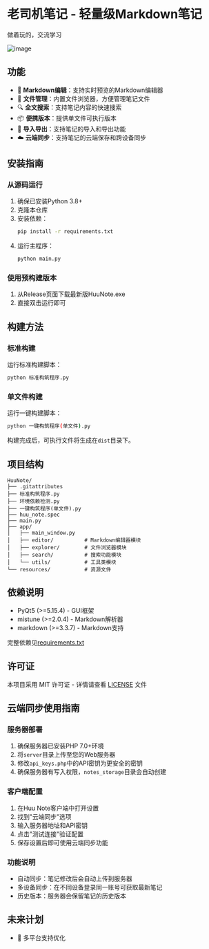 # 老司机笔记 - 轻量级Markdown笔记

做着玩的，交流学习

![image](https://github.com/user-attachments/assets/d854a4c5-08b1-4b78-87f6-f3c5b7afabef)


## 功能

- 📝 **Markdown编辑**：支持实时预览的Markdown编辑器
- 📂 **文件管理**：内置文件浏览器，方便管理笔记文件
- 🔍 **全文搜索**：支持笔记内容的快速搜索
- 📦 **便携版本**：提供单文件可执行版本
- 🔄 **导入导出**：支持笔记的导入和导出功能
- ☁️ **云端同步**：支持笔记的云端保存和跨设备同步

## 安装指南

### 从源码运行

1. 确保已安装Python 3.8+
2. 克隆本仓库
3. 安装依赖：
   ```bash
   pip install -r requirements.txt
   ```
4. 运行主程序：
   ```bash
   python main.py
   ```

### 使用预构建版本

1. 从Release页面下载最新版HuuNote.exe
2. 直接双击运行即可

## 构建方法

### 标准构建

运行标准构建脚本：
```bash
python 标准构筑程序.py
```

### 单文件构建

运行一键构建脚本：
```bash
python 一键构筑程序(单文件).py
```

构建完成后，可执行文件将生成在`dist`目录下。

## 项目结构

```
HuuNote/
├── .gitattributes
├── 标准构筑程序.py
├── 环境依赖检测.py
├── 一键构筑程序(单文件).py
├── huu_note.spec
├── main.py
├── app/
│   ├── main_window.py
│   ├── editor/          # Markdown编辑器模块
│   ├── explorer/        # 文件浏览器模块
│   ├── search/          # 搜索功能模块
│   └── utils/           # 工具类模块
└── resources/           # 资源文件
```

## 依赖说明

- PyQt5 (>=5.15.4) - GUI框架
- mistune (>=2.0.4) - Markdown解析器
- markdown (>=3.3.7) - Markdown支持

完整依赖见[requirements.txt](requirements.txt)

## 许可证

本项目采用 MIT 许可证 - 详情请查看 [LICENSE](LICENSE) 文件

## 云端同步使用指南

### 服务器部署
1. 确保服务器已安装PHP 7.0+环境
2. 将`server`目录上传至您的Web服务器
3. 修改`api_keys.php`中的API密钥为更安全的密钥
4. 确保服务器有写入权限，`notes_storage`目录会自动创建

### 客户端配置
1. 在Huu Note客户端中打开设置
2. 找到"云端同步"选项
3. 输入服务器地址和API密钥
4. 点击"测试连接"验证配置
5. 保存设置后即可使用云端同步功能

### 功能说明
- 自动同步：笔记修改后会自动上传到服务器
- 多设备同步：在不同设备登录同一账号可获取最新笔记
- 历史版本：服务器会保留笔记的历史版本

## 未来计划

- 📱 多平台支持优化
